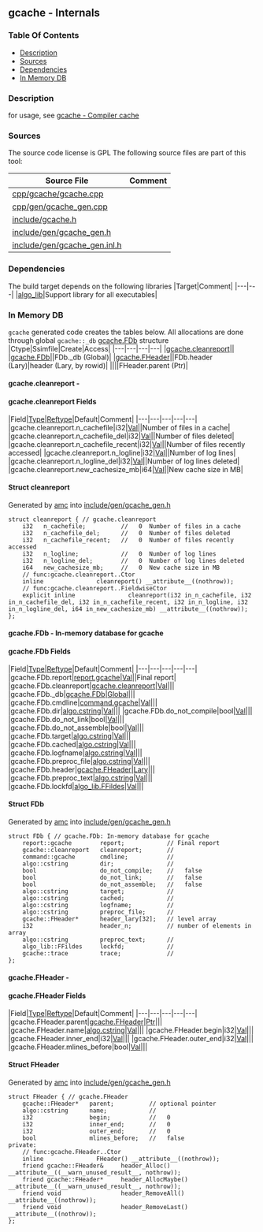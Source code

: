 ## gcache - Internals


### Table Of Contents
<a href="#table-of-contents"></a>
<!-- dev.mdmark  mdmark:MDSECTION  state:BEG_AUTO  param:Toc -->
* [Description](#description)
* [Sources](#sources)
* [Dependencies](#dependencies)
* [In Memory DB](#in-memory-db)

<!-- dev.mdmark  mdmark:MDSECTION  state:END_AUTO  param:Toc -->

### Description
<a href="#description"></a>
<!-- dev.mdmark  mdmark:MDSECTION  state:BEG_AUTO  param:Description -->
for usage, see [gcache - Compiler cache](/txt/exe/gcache/README.md)

<!-- dev.mdmark  mdmark:MDSECTION  state:END_AUTO  param:Description -->

### Sources
<a href="#sources"></a>
<!-- dev.mdmark  mdmark:MDSECTION  state:BEG_AUTO  param:Sources -->
The source code license is GPL
The following source files are part of this tool:

|Source File|Comment|
|---|---|
|[cpp/gcache/gcache.cpp](/cpp/gcache/gcache.cpp)||
|[cpp/gen/gcache_gen.cpp](/cpp/gen/gcache_gen.cpp)||
|[include/gcache.h](/include/gcache.h)||
|[include/gen/gcache_gen.h](/include/gen/gcache_gen.h)||
|[include/gen/gcache_gen.inl.h](/include/gen/gcache_gen.inl.h)||

<!-- dev.mdmark  mdmark:MDSECTION  state:END_AUTO  param:Sources -->

### Dependencies
<a href="#dependencies"></a>
<!-- dev.mdmark  mdmark:MDSECTION  state:BEG_AUTO  param:Dependencies -->
The build target depends on the following libraries
|Target|Comment|
|---|---|
|[algo_lib](/txt/lib/algo_lib/README.md)|Support library for all executables|

<!-- dev.mdmark  mdmark:MDSECTION  state:END_AUTO  param:Dependencies -->

### In Memory DB
<a href="#in-memory-db"></a>
<!-- dev.mdmark  mdmark:MDSECTION  state:BEG_AUTO  param:Imdb -->
`gcache` generated code creates the tables below.
All allocations are done through global `gcache::_db` [gcache.FDb](#gcache-fdb) structure
|Ctype|Ssimfile|Create|Access|
|---|---|---|---|
|[gcache.cleanreport](#gcache-cleanreport)||
|[gcache.FDb](#gcache-fdb)||FDb._db (Global)|
|[gcache.FHeader](#gcache-fheader)||FDb.header (Lary)|header (Lary, by rowid)|
||||FHeader.parent (Ptr)|

#### gcache.cleanreport - 
<a href="#gcache-cleanreport"></a>

#### gcache.cleanreport Fields
<a href="#gcache-cleanreport-fields"></a>
|Field|[Type](/txt/ssimdb/dmmeta/ctype.md)|[Reftype](/txt/ssimdb/dmmeta/reftype.md)|Default|Comment|
|---|---|---|---|---|
|gcache.cleanreport.n_cachefile|i32|[Val](/txt/exe/amc/reftypes.md#val)||Number of files in a cache|
|gcache.cleanreport.n_cachefile_del|i32|[Val](/txt/exe/amc/reftypes.md#val)||Number of files deleted|
|gcache.cleanreport.n_cachefile_recent|i32|[Val](/txt/exe/amc/reftypes.md#val)||Number of files recently accessed|
|gcache.cleanreport.n_logline|i32|[Val](/txt/exe/amc/reftypes.md#val)||Number of log lines|
|gcache.cleanreport.n_logline_del|i32|[Val](/txt/exe/amc/reftypes.md#val)||Number of log lines deleted|
|gcache.cleanreport.new_cachesize_mb|i64|[Val](/txt/exe/amc/reftypes.md#val)||New cache size in MB|

#### Struct cleanreport
<a href="#struct-cleanreport"></a>
Generated by [amc](/txt/exe/amc/README.md) into [include/gen/gcache_gen.h](/include/gen/gcache_gen.h)
```
struct cleanreport { // gcache.cleanreport
    i32   n_cachefile;          //   0  Number of files in a cache
    i32   n_cachefile_del;      //   0  Number of files deleted
    i32   n_cachefile_recent;   //   0  Number of files recently accessed
    i32   n_logline;            //   0  Number of log lines
    i32   n_logline_del;        //   0  Number of log lines deleted
    i64   new_cachesize_mb;     //   0  New cache size in MB
    // func:gcache.cleanreport..Ctor
    inline               cleanreport() __attribute__((nothrow));
    // func:gcache.cleanreport..FieldwiseCtor
    explicit inline               cleanreport(i32 in_n_cachefile, i32 in_n_cachefile_del, i32 in_n_cachefile_recent, i32 in_n_logline, i32 in_n_logline_del, i64 in_new_cachesize_mb) __attribute__((nothrow));
};
```

#### gcache.FDb - In-memory database for gcache
<a href="#gcache-fdb"></a>

#### gcache.FDb Fields
<a href="#gcache-fdb-fields"></a>
|Field|[Type](/txt/ssimdb/dmmeta/ctype.md)|[Reftype](/txt/ssimdb/dmmeta/reftype.md)|Default|Comment|
|---|---|---|---|---|
|gcache.FDb.report|[report.gcache](/txt/protocol/report/README.md#report-gcache)|[Val](/txt/exe/amc/reftypes.md#val)||Final report|
|gcache.FDb.cleanreport|[gcache.cleanreport](/txt/exe/gcache/internals.md#gcache-cleanreport)|[Val](/txt/exe/amc/reftypes.md#val)|||
|gcache.FDb._db|[gcache.FDb](/txt/exe/gcache/internals.md#gcache-fdb)|[Global](/txt/exe/amc/reftypes.md#global)|||
|gcache.FDb.cmdline|[command.gcache](/txt/protocol/command/README.md#command-gcache)|[Val](/txt/exe/amc/reftypes.md#val)|||
|gcache.FDb.dir|[algo.cstring](/txt/protocol/algo/cstring.md)|[Val](/txt/exe/amc/reftypes.md#val)|||
|gcache.FDb.do_not_compile|bool|[Val](/txt/exe/amc/reftypes.md#val)|||
|gcache.FDb.do_not_link|bool|[Val](/txt/exe/amc/reftypes.md#val)|||
|gcache.FDb.do_not_assemble|bool|[Val](/txt/exe/amc/reftypes.md#val)|||
|gcache.FDb.target|[algo.cstring](/txt/protocol/algo/cstring.md)|[Val](/txt/exe/amc/reftypes.md#val)|||
|gcache.FDb.cached|[algo.cstring](/txt/protocol/algo/cstring.md)|[Val](/txt/exe/amc/reftypes.md#val)|||
|gcache.FDb.logfname|[algo.cstring](/txt/protocol/algo/cstring.md)|[Val](/txt/exe/amc/reftypes.md#val)|||
|gcache.FDb.preproc_file|[algo.cstring](/txt/protocol/algo/cstring.md)|[Val](/txt/exe/amc/reftypes.md#val)|||
|gcache.FDb.header|[gcache.FHeader](/txt/exe/gcache/internals.md#gcache-fheader)|[Lary](/txt/exe/amc/reftypes.md#lary)|||
|gcache.FDb.preproc_text|[algo.cstring](/txt/protocol/algo/cstring.md)|[Val](/txt/exe/amc/reftypes.md#val)|||
|gcache.FDb.lockfd|[algo_lib.FFildes](/txt/lib/algo_lib/README.md#algo_lib-ffildes)|[Val](/txt/exe/amc/reftypes.md#val)|||

#### Struct FDb
<a href="#struct-fdb"></a>
Generated by [amc](/txt/exe/amc/README.md) into [include/gen/gcache_gen.h](/include/gen/gcache_gen.h)
```
struct FDb { // gcache.FDb: In-memory database for gcache
    report::gcache        report;            // Final report
    gcache::cleanreport   cleanreport;       //
    command::gcache       cmdline;           //
    algo::cstring         dir;               //
    bool                  do_not_compile;    //   false
    bool                  do_not_link;       //   false
    bool                  do_not_assemble;   //   false
    algo::cstring         target;            //
    algo::cstring         cached;            //
    algo::cstring         logfname;          //
    algo::cstring         preproc_file;      //
    gcache::FHeader*      header_lary[32];   // level array
    i32                   header_n;          // number of elements in array
    algo::cstring         preproc_text;      //
    algo_lib::FFildes     lockfd;            //
    gcache::trace         trace;             //
};
```

#### gcache.FHeader - 
<a href="#gcache-fheader"></a>

#### gcache.FHeader Fields
<a href="#gcache-fheader-fields"></a>
|Field|[Type](/txt/ssimdb/dmmeta/ctype.md)|[Reftype](/txt/ssimdb/dmmeta/reftype.md)|Default|Comment|
|---|---|---|---|---|
|gcache.FHeader.parent|[gcache.FHeader](/txt/exe/gcache/internals.md#gcache-fheader)|[Ptr](/txt/exe/amc/reftypes.md#ptr)|||
|gcache.FHeader.name|[algo.cstring](/txt/protocol/algo/cstring.md)|[Val](/txt/exe/amc/reftypes.md#val)|||
|gcache.FHeader.begin|i32|[Val](/txt/exe/amc/reftypes.md#val)|||
|gcache.FHeader.inner_end|i32|[Val](/txt/exe/amc/reftypes.md#val)|||
|gcache.FHeader.outer_end|i32|[Val](/txt/exe/amc/reftypes.md#val)|||
|gcache.FHeader.mlines_before|bool|[Val](/txt/exe/amc/reftypes.md#val)|||

#### Struct FHeader
<a href="#struct-fheader"></a>
Generated by [amc](/txt/exe/amc/README.md) into [include/gen/gcache_gen.h](/include/gen/gcache_gen.h)
```
struct FHeader { // gcache.FHeader
    gcache::FHeader*   parent;          // optional pointer
    algo::cstring      name;            //
    i32                begin;           //   0
    i32                inner_end;       //   0
    i32                outer_end;       //   0
    bool               mlines_before;   //   false
private:
    // func:gcache.FHeader..Ctor
    inline               FHeader() __attribute__((nothrow));
    friend gcache::FHeader&     header_Alloc() __attribute__((__warn_unused_result__, nothrow));
    friend gcache::FHeader*     header_AllocMaybe() __attribute__((__warn_unused_result__, nothrow));
    friend void                 header_RemoveAll() __attribute__((nothrow));
    friend void                 header_RemoveLast() __attribute__((nothrow));
};
```

<!-- dev.mdmark  mdmark:MDSECTION  state:END_AUTO  param:Imdb -->

